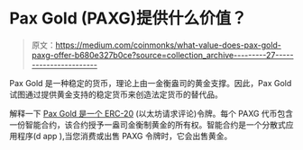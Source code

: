 # Pax Gold (PAXG)提供什么价值？

> 原文：<https://medium.com/coinmonks/what-value-does-pax-gold-paxg-offer-b680e327b0ce?source=collection_archive---------27----------------------->

Pax Gold 是一种稳定的货币，理论上由一金衡盎司的黄金支撑。因此，Pax Gold 试图通过提供黄金支持的稳定货币来创造法定货币的替代品。

解释一下 [Pax Gold 是一个 ERC-20](https://paxos.com/paxgold/) (以太坊请求评论)令牌。每个 PAXG 代币包含一份智能合约，该合约授予一盎司金衡制黄金的所有权。智能合约是一个分散式应用程序(d app ),当您消费或出售 PAXG 令牌时，它会出售黄金。